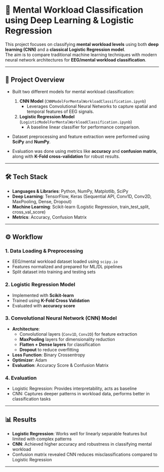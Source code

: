 # 🧠 Mental Workload Classification using Deep Learning & Logistic Regression

This project focuses on classifying **mental workload levels** using both **deep learning (CNN)** and a **classical Logistic Regression model**.  
The aim is to compare traditional machine learning techniques with modern neural network architectures for **EEG/mental workload classification**.

---

## 📘 Project Overview
- Built two different models for mental workload classification:
  1. **CNN Model** (`CNNModelForMentalWorkloadClassification.ipynb`)  
     - Leverages Convolutional Neural Networks to capture spatial and temporal features of EEG signals.  
  2. **Logistic Regression Model** (`LogisticModelForMentalWorkloadClassification.ipynb`)  
     - A baseline linear classifier for performance comparison.  

- Dataset preprocessing and feature extraction were performed using **SciPy** and **NumPy**.  
- Evaluation was done using metrics like **accuracy** and **confusion matrix**, along with **K-Fold cross-validation** for robust results.  

---

## 🛠️ Tech Stack
- **Languages & Libraries**: Python, NumPy, Matplotlib, SciPy  
- **Deep Learning**: TensorFlow, Keras (Sequential API, Conv1D, Conv2D, MaxPooling, Dense, Dropout)  
- **Machine Learning**: Scikit-learn (Logistic Regression, train_test_split, cross_val_score)  
- **Metrics**: Accuracy, Confusion Matrix  

---

## ⚙️ Workflow

### 1. Data Loading & Preprocessing
- EEG/mental workload dataset loaded using `scipy.io`  
- Features normalized and prepared for ML/DL pipelines  
- Split dataset into training and testing sets  

### 2. Logistic Regression Model
- Implemented with **Scikit-learn**  
- Trained using **K-Fold Cross Validation**  
- Evaluated with **accuracy score**  

### 3. Convolutional Neural Network (CNN) Model
- **Architecture**:
  - Convolutional layers (`Conv1D`, `Conv2D`) for feature extraction  
  - **MaxPooling** layers for dimensionality reduction  
  - **Flatten + Dense layers** for classification  
  - **Dropout** to reduce overfitting  
- **Loss Function**: Binary Crossentropy  
- **Optimizer**: Adam  
- **Evaluation**: Accuracy Score & Confusion Matrix  

### 4. Evaluation
- Logistic Regression: Provides interpretability, acts as baseline  
- CNN: Captures deeper patterns in workload data, performs better in classification tasks  

---

## 📊 Results
- **Logistic Regression**: Works well for linearly separable features but limited with complex patterns  
- **CNN**: Achieved higher accuracy and robustness in classifying mental workload  
- Confusion matrix revealed CNN reduces misclassifications compared to Logistic Regression  

---

